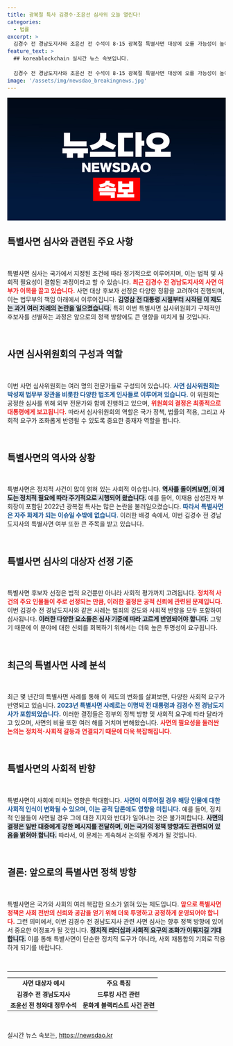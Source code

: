 ```yaml
---
title: 광복절 특사 김경수·조윤선 심사위 오늘 열린다!
categories:
  - 법률
excerpt: >
  김경수 전 경남도지사와 조윤선 전 수석이 8·15 광복절 특별사면 대상에 오를 가능성이 높아졌다. 법무부의 심사가 진행되는 날, 이들의 운명은 어떻게 될지 주목받고 있다. 클릭해서 내막을 확인해보세요!
feature_text: >
  ## koreablockchain 실시간 뉴스 속보입니다.

  김경수 전 경남도지사와 조윤선 전 수석이 8·15 광복절 특별사면 대상에 오를 가능성이 높아졌다. 법무부의 심사가 진행되는 날, 이들의 운명은 어떻게 될지 주목받고 있다. 클릭해서 내막을 확인해보세요!
image: '/assets/img/newsdao_breakingnews.jpg'
---
```


<p><img src="/assets/img/newsdao_breakingnews.jpg" alt="koreablockchain 속보" /></p>

<h2 data-ke-size="size26">특별사면 심사와 관련된 주요 사항</h2>

<p data-ke-size="size16">&nbsp;</p>

<p data-ke-size="size16">특별사면 심사는 국가에서 지정된 조건에 따라 정기적으로 이루어지며, 이는 법적 및 사회적 필요성이 결합된 과정이라고 할 수 있습니다. <b><span style="color: #ee2323;">최근 김경수 전 경남도지사의 사면 여부가 이목을 끌고 있습니다.</span></b> 사면 대상 후보자 선정은 다양한 정황을 고려하여 진행되며, 이는 법무부의 책임 아래에서 이루어집니다. <b><span style="background-color: #21538527;">김영삼 전 대통령 시절부터 시작된 이 제도는 과거 여러 차례의 논란을 일으켰습니다.</span></b> 특히 이번 특별사면 심사위원회가 구체적인 후보자를 선별하는 과정은 앞으로의 정책 방향에도 큰 영향을 미치게 될 것입니다.</p>

<p data-ke-size="size16">&nbsp;</p>

<h2 data-ke-size="size26">사면 심사위원회의 구성과 역할</h2>

<p data-ke-size="size16">&nbsp;</p>

<p data-ke-size="size16">이번 사면 심사위원회는 여러 명의 전문가들로 구성되어 있습니다. <b><span style="color: #1a5490;">사면 심사위원회는 박성재 법무부 장관을 비롯한 다양한 법조계 인사들로 이루어져 있습니다.</span></b> 이 위원회는 공정한 심사를 위해 외부 전문가와 함께 진행하고 있으며, <b><span style="color: #ee2323;">위원회의 결정은 최종적으로 대통령에게 보고됩니다.</span></b> 따라서 심사위원회의 역할은 국가 정책, 법률의 적용, 그리고 사회적 요구가 조화롭게 반영될 수 있도록 중요한 중재자 역할을 합니다.</p>

<p data-ke-size="size16">&nbsp;</p>

<h2 data-ke-size="size26">특별사면의 역사와 상황</h2>

<p data-ke-size="size16">&nbsp;</p>

<p data-ke-size="size16">특별사면은 정치적 사건이 많이 얽혀 있는 사회적 이슈입니다. <b><span style="background-color: #21538527;">역사를 돌이켜보면, 이 제도는 정치적 필요에 따라 주기적으로 시행되어 왔습니다.</span></b> 예를 들어, 이재용 삼성전자 부회장이 포함된 2022년 광복절 특사는 많은 논란을 불러일으켰습니다. <b><span style="color: #1a5490;">따라서 특별사면은 자주 화제가 되는 이슈일 수밖에 없습니다.</span></b> 이러한 배경 속에서, 이번 김경수 전 경남도지사의 특별사면 여부 또한 큰 주목을 받고 있습니다.</p>

<p data-ke-size="size16">&nbsp;</p>

<h2 data-ke-size="size26">특별사면 심사의 대상자 선정 기준</h2>

<p data-ke-size="size16">&nbsp;</p>

<p data-ke-size="size16">특별사면 후보자 선정은 법적 요건뿐만 아니라 사회적 평가까지 고려됩니다. <b><span style="color: #ee2323;">정치적 사건의 주요 인물들이 주로 선정되는 만큼, 이러한 결정은 공적 신뢰에 관련된 문제입니다.</span></b> 이번 김경수 전 경남도지사와 같은 사례는 범죄의 강도와 사회적 반향을 모두 포함하여 심사됩니다. <b><span style="background-color: #21538527;">이러한 다양한 요소들은 심사 기준에 따라 고르게 반영되어야 합니다.</span></b> 그렇기 때문에 이 분야에 대한 신뢰를 회복하기 위해서는 더욱 높은 투명성이 요구됩니다.</p>

<p data-ke-size="size16">&nbsp;</p>

<h2 data-ke-size="size26">최근의 특별사면 사례 분석</h2>

<p data-ke-size="size16">&nbsp;</p>

<p data-ke-size="size16">최근 몇 년간의 특별사면 사례를 통해 이 제도의 변화를 살펴보면, 다양한 사회적 요구가 반영되고 있습니다. <b><span style="color: #1a5490;">2023년 특별사면 사례로는 이명박 전 대통령과 김경수 전 경남도지사가 포함되었습니다.</span></b> 이러한 결정들은 정부의 정책 방향 및 사회적 요구에 따라 달라가고 있으며, 사면의 비율 또한 여러 해를 거치며 변해왔습니다. <b><span style="color: #ee2323;">사면의 필요성을 둘러싼 논의는 정치적･사회적 갈등과 연결되기 때문에 더욱 복잡해집니다.</span></b></p>

<p data-ke-size="size16">&nbsp;</p>

<h2 data-ke-size="size26">특별사면의 사회적 반향</h2>

<p data-ke-size="size16">&nbsp;</p>

<p data-ke-size="size16">특별사면이 사회에 미치는 영향은 막대합니다. <b><span style="color: #1a5490;">사면이 이루어질 경우 해당 인물에 대한 사회적 인식이 변화될 수 있으며, 이는 공적 담론에도 영향을 미칩니다.</span></b> 예를 들어, 정치적 인물들이 사면될 경우 그에 대한 지지와 반대가 일어나는 것은 불가피합니다. <b><span style="background-color: #21538527;">사면의 결정은 일반 대중에게 강한 메시지를 전달하며, 이는 국가의 정책 방향과도 관련되어 있음을 밝혀야 합니다.</span></b> 따라서, 이 문제는 계속해서 논의될 주제가 될 것입니다.</p>

<p data-ke-size="size16">&nbsp;</p>

<h2 data-ke-size="size26">결론: 앞으로의 특별사면 정책 방향</h2>

<p data-ke-size="size16">&nbsp;</p>

<p data-ke-size="size16">특별사면은 국가와 사회의 여러 복잡한 요소가 얽혀 있는 제도입니다. <b><span style="color: #ee2323;">앞으로 특별사면 정책은 사회 전반의 신뢰와 공감을 얻기 위해 더욱 투명하고 공정하게 운영되어야 합니다.</span></b> 그런 의미에서, 이번 김경수 전 경남도지사 관련 사면 심사는 향후 정책 방향에 있어서 중요한 이정표가 될 것입니다. <b><span style="background-color: #21538527;">정치적 리더십과 사회적 요구의 조화가 이뤄지길 기대합니다.</span></b> 이를 통해 특별사면이 단순한 정치적 도구가 아니라, 사회 재통합의 기회로 작용하게 되기를 바랍니다.</p>

<p data-ke-size="size16">&nbsp;</p>

<hr>

<table style="width:100%">
  <tr>
    <td style="text-align: center; height: 17px;"><b>사면 대상자 예시</b></td>
    <td style="text-align: center; height: 17px;"><b>주요 특징</b></td>
  </tr>
  <tr>
    <td style="text-align: center; height: 17px;"><b>김경수 전 경남도지사</b></td>
    <td style="text-align: center; height: 17px;"><b>드루킹 사건 관련</b></td>
  </tr>
  <tr>
    <td style="text-align: center; height: 17px;"><b>조윤선 전 청와대 정무수석</b></td>
    <td style="text-align: center; height: 17px;"><b>문화계 블랙리스트 사건 관련</b></td>
  </tr>
</table>

<p data-ke-size="size16">&nbsp;</p>
실시간 뉴스 속보는, <a href="https://newsdao.kr" rel="dofollow">https://newsdao.kr</a>


